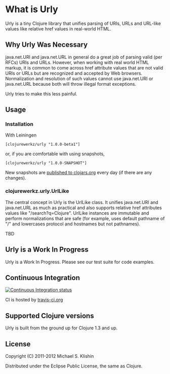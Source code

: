 # What is Urly

Urly is a tiny Clojure library that unifies parsing of URIs, URLs and URL-like values like relative href values
in real-world HTML.

## Why Urly Was Necessary

java.net.URI and java.net.URL in general do a great job of parsing valid (per RFCs) URIs and URLs. However, when
working with real world HTML markup, it is common to come across href attribute values that are not valid URIs or URLs but
are recognized and accepted by Web browsers. Normalization and resolution of such values cannot use java.net.URI or
java.net.URL because both will throw illegal format exceptions.

Urly tries to make this less painful.


## Usage

### Installation

With Leiningen

    [clojurewerkz/urly "1.0.0-beta1"]

or, if you are comfortable with using snapshots,

    [clojurewerkz/urly "1.0.0-SNAPSHOT"]

New snapshots are [published to clojars.org](https://clojars.org/clojurewerkz/urly) every day (if there are any changes).


### clojurewerkz.urly.UrlLike

The central concept in Urly is the UrlLike class. It unifies java.net.URI and java.net.URL as much as practical
and also supports relative href attributes values like "/search?q=Clojure". UrlLike instances are immutable and
perform normalizations that are safe (for example, uses default pathname of "/" and lowercases protocol and hostnames but not pathnames).

TBD


## Urly is a Work In Progress

Urly is a Work In Progress. Please see our test suite for code examples.


## Continuous Integration

[![Continuous Integration status](https://secure.travis-ci.org/michaelklishin/urly.png)](http://travis-ci.org/michaelklishin/urly)


CI is hosted by [travis-ci.org](http://travis-ci.org)


## Supported Clojure versions

Urly is built from the ground up for Clojure 1.3 and up.


## License

Copyright (C) 2011-2012 Michael S. Klishin

Distributed under the Eclipse Public License, the same as Clojure.
